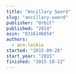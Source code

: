 ```yaml
---
title: "Ancillary Sword"
slug: "ancillary-sword"
publisher: "Orbit"
published: "2014"
asin: "0316246654"
authors:
  - ann-leckie
started: "2015-09-28"
start_year: "2015"
finished: "2015-10-12"
---
```

